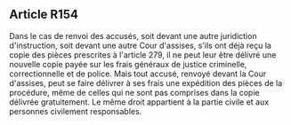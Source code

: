 Article R154
----
Dans le cas de renvoi des accusés, soit devant une autre juridiction
d'instruction, soit devant une autre Cour d'assises, s'ils ont déjà reçu la
copie des pièces prescrites à l'article 279, il ne peut leur être délivré une
nouvelle copie payée sur les frais généraux de justice criminelle,
correctionnelle et de police. Mais tout accusé, renvoyé devant la Cour
d'assises, peut se faire délivrer à ses frais une expédition des pièces de la
procédure, même de celles qui ne sont pas comprises dans la copie délivrée
gratuitement. Le même droit appartient à la partie civile et aux personnes
civilement responsables.
